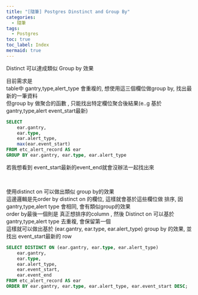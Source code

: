 ```yaml
---
title: "[隨筆] Postgres Dinstinct and Group By"
categories:
  - 隨筆
tags:
  - Postgres
toc: true
toc_label: Index
mermaid: true
---
```


Distinct 可以達成類似 Group by 效果


目前需求是   
table中 gantry,type,alert_type 會重複的, 想使用這三個欄位做group by, 找出最新的一筆資料   
但group by 做聚合的函數 , 只能找出特定欄位聚合後結果(e..g 基於gantry,type,alert event_start最新)   

```sql
SELECT
    ear.gantry,
    ear.type,
    ear.alert_type,
    max(ear.event_start)
FROM etc_alert_record AS ear
GROUP BY ear.gantry, ear.type, ear.alert_type
```
若我想看到 event_start最新的event_end就會沒辦法一起找出來  

<br/>


使用distinct on 可以做出類似 group by的效果   
這邊邏輯是先order by distinct on 的欄位, 這樣就會基於這些欄位做 排序, 因gantry,type,alert type 會相同, 會有類似group的效果  
order by最後一個則是 真正想排序的column  , 然後 Distinct on 可以基於 gantry,type,alert type 去重複, 會保留第一個  
這樣就可以做出基於 (ear.gantry, ear.type, ear.alert_type) group by 的效果, 並找出 event_start最新的 row  


```sql
SELECT DISTINCT ON (ear.gantry, ear.type, ear.alert_type)
    ear.gantry,
    ear.type,
    ear.alert_type,
    ear.event_start,
    ear.event_end
FROM etc_alert_record AS ear
ORDER BY ear.gantry, ear.type, ear.alert_type, ear.event_start DESC;
```



